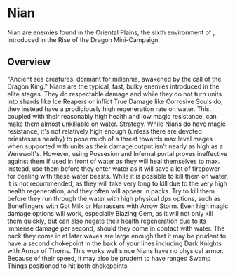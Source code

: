 # Nian

Nian are enemies found in the Oriental Plains, the sixth environment of , introduced in the Rise of the Dragon Mini-Campaign.
## Overview

"Ancient sea creatures, dormant for millennia, awakened by the call of the Dragon King."
Nians are the typical, fast, bulky enemies introduced in the elite stages. They do respectable damage and while they do not turn units into shards like Ice Reapers or inflict True Damage like Corrosive Souls do, they instead have a prodigiously high regeneration rate on water. This, coupled with their reasonably high health and low magic resistance, can make them almost unkillable on water.
Strategy.
While Nians do have magic resistance, it's not relatively high enough (unless there are devoted priestesses nearby) to pose much of a threat towards max level mages when supported with units as their damage output isn't nearly as high as a Werewolf's. However, using Possesion and Infernal portal proves ineffective against them if used in front of water as they will heal themselves to max. Instead, use them before they enter water as it will save a lot of firepower for dealing with these water beasts.
While it is possible to kill them on water, it is not recommended, as they will take very long to kill due to the very high health regeneration, and they often will appear in packs. Try to kill them before they run through the water with high physical dps options, such as Boneflingers with Got Milk or Harrassers with Arrow Storm. Even high magic damage options will work, especially Blazing Gem, as it will not only kill them quickly, but can also negate their health regeneration due to its immense damage per second, should they come in contact with water.
The pack they come in at later waves are large enough that it may be prudent to have a second chokepoint in the back of your lines including Dark Knights with Armor of Thorns. This works well since Nians have no physical armor. Because of their speed, it may also be prudent to have ranged Swamp Things positioned to hit both chokepoints.